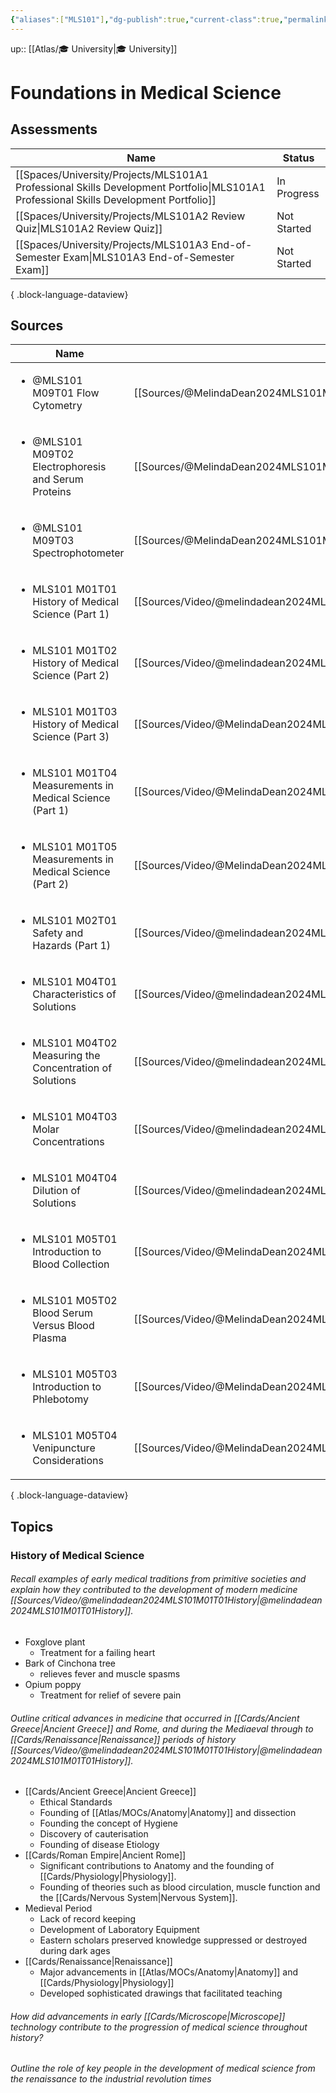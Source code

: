 ```yaml
---
{"aliases":["MLS101"],"dg-publish":true,"current-class":true,"permalink":"/spaces/university/classes/foundations-in-medical-science/","dgPassFrontmatter":true}
---
```



up:: [[Atlas/🎓 University\|🎓 University]]

# Foundations in Medical Science

## Assessments
| Name                                                                                                                                     | Status      |
| ---------------------------------------------------------------------------------------------------------------------------------------- | ----------- |
| [[Spaces/University/Projects/MLS101A1 Professional Skills Development Portfolio\|MLS101A1 Professional Skills Development Portfolio]] | In Progress |
| [[Spaces/University/Projects/MLS101A2 Review Quiz\|MLS101A2 Review Quiz]]                                                             | Not Started |
| [[Spaces/University/Projects/MLS101A3 End-of-Semester Exam\|MLS101A3 End-of-Semester Exam]]                                           | Not Started |

{ .block-language-dataview}

## Sources
| Name                                                                     | Cite Key                                                                                                      | Published |
| ------------------------------------------------------------------------ | ------------------------------------------------------------------------------------------------------------- | --------- |
| <ul><li>@MLS101 M09T01 Flow Cytometry</li></ul>                          | [[Sources/@MelindaDean2024MLS101M09T01Flow\|@MelindaDean2024MLS101M09T01Flow]]                             | true      |
| <ul><li>@MLS101 M09T02 Electrophoresis and Serum Proteins</li></ul>      | [[Sources/@MelindaDean2024MLS101M09T02Electrophoresis\|@MelindaDean2024MLS101M09T02Electrophoresis]]       | true      |
| <ul><li>@MLS101 M09T03 Spectrophotometer</li></ul>                       | [[Sources/@MelindaDean2024MLS101M09T03Spectrophotometer\|@MelindaDean2024MLS101M09T03Spectrophotometer]]   | true      |
| <ul><li>MLS101 M01T01 History of Medical Science (Part 1)</li></ul>      | [[Sources/Video/@melindadean2024MLS101M01T01History\|@melindadean2024MLS101M01T01History]]                 | true      |
| <ul><li>MLS101 M01T02 History of Medical Science (Part 2)</li></ul>      | [[Sources/Video/@melindadean2024MLS101M01T02History\|@melindadean2024MLS101M01T02History]]                 | true      |
| <ul><li>MLS101 M01T03 History of Medical Science (Part 3)</li></ul>      | [[Sources/Video/@MelindaDean2024MLS101M01T03History\|@MelindaDean2024MLS101M01T03History]]                 | true      |
| <ul><li>MLS101 M01T04 Measurements in Medical Science (Part 1)</li></ul> | [[Sources/Video/@MelindaDean2024MLS101M01T04Measurements\|@MelindaDean2024MLS101M01T04Measurements]]       | true      |
| <ul><li>MLS101 M01T05 Measurements in Medical Science (Part 2)</li></ul> | [[Sources/Video/@MelindaDean2024MLS101M01T05Measurements\|@MelindaDean2024MLS101M01T05Measurements]]       | true      |
| <ul><li>MLS101 M02T01 Safety and Hazards (Part 1)</li></ul>              | [[Sources/Video/@melindadean2024MLS101M02T01Safety\|@melindadean2024MLS101M02T01Safety]]                   | true      |
| <ul><li>MLS101 M04T01 Characteristics of Solutions</li></ul>             | [[Sources/Video/@melindadean2024MLS101M04T01Characteristics\|@melindadean2024MLS101M04T01Characteristics]] | true      |
| <ul><li>MLS101 M04T02 Measuring the Concentration of Solutions</li></ul> | [[Sources/Video/@melindadean2024MLS101M04T02Measuring\|@melindadean2024MLS101M04T02Measuring]]             | true      |
| <ul><li>MLS101 M04T03 Molar Concentrations</li></ul>                     | [[Sources/Video/@melindadean2024MLS101M04T03Molar\|@melindadean2024MLS101M04T03Molar]]                     | true      |
| <ul><li>MLS101 M04T04 Dilution of Solutions</li></ul>                    | [[Sources/Video/@melindadean2024MLS101M04T04Dilution\|@melindadean2024MLS101M04T04Dilution]]               | true      |
| <ul><li>MLS101 M05T01 Introduction to Blood Collection</li></ul>         | [[Sources/Video/@MelindaDean2024MLS101M05T01Introduction\|@MelindaDean2024MLS101M05T01Introduction]]       | true      |
| <ul><li>MLS101 M05T02 Blood Serum Versus Blood Plasma</li></ul>          | [[Sources/Video/@MelindaDean2024MLS101M05T02Blood\|@MelindaDean2024MLS101M05T02Blood]]                     | true      |
| <ul><li>MLS101 M05T03 Introduction to Phlebotomy</li></ul>               | [[Sources/Video/@MelindaDean2024MLS101M05T03Introduction\|@MelindaDean2024MLS101M05T03Introduction]]       | true      |
| <ul><li>MLS101 M05T04 Venipuncture Considerations</li></ul>              | [[Sources/Video/@MelindaDean2024MLS101M05T04Venipuncture\|@MelindaDean2024MLS101M05T04Venipuncture]]       | true      |

{ .block-language-dataview}

## Topics

### History of Medical Science

###### Recall examples of early medical traditions from primitive societies and explain how they contributed to the development of modern medicine [[Sources/Video/@melindadean2024MLS101M01T01History\|@melindadean2024MLS101M01T01History]].

- Foxglove plant
	- Treatment for a failing heart
- Bark of Cinchona tree
	- relieves fever and muscle spasms
- Opium poppy
	- Treatment for relief of severe pain

###### Outline critical advances in medicine that occurred in [[Cards/Ancient Greece\|Ancient Greece]] and Rome, and during the Mediaeval through to [[Cards/Renaissance\|Renaissance]] periods of history [[Sources/Video/@melindadean2024MLS101M01T01History\|@melindadean2024MLS101M01T01History]].

- [[Cards/Ancient Greece\|Ancient Greece]]
	- Ethical Standards
	- Founding of [[Atlas/MOCs/Anatomy\|Anatomy]] and dissection
	- Founding the concept of Hygiene
	- Discovery of cauterisation
	- Founding of disease Etiology
- [[Cards/Roman Empire\|Ancient Rome]]
	- Significant contributions to Anatomy and the founding of [[Cards/Physiology\|Physiology]].
	- Founding of theories such as blood circulation, muscle function and the [[Cards/Nervous System\|Nervous System]].
- Medieval Period
	- Lack of record keeping
	- Development of Laboratory Equipment
	- Eastern scholars preserved knowledge suppressed or destroyed during dark ages
- [[Cards/Renaissance\|Renaissance]]
	- Major advancements in [[Atlas/MOCs/Anatomy\|Anatomy]] and [[Cards/Physiology\|Physiology]]
	- Developed sophisticated drawings that facilitated teaching

###### How did advancements in early [[Cards/Microscope\|Microscope]] technology contribute to the progression of medical science throughout history?

###### Outline the role of key people in the development of medical science from the renaissance to the industrial revolution times

